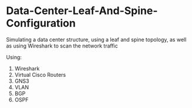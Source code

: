 # Data-Center-Leaf-And-Spine-Configuration
Simulating a data center structure, using a leaf and spine topology, as well as using Wireshark to scan the network traffic 

Using:
1. Wireshark
2. Virtual Cisco Routers
3. GNS3
4. VLAN
5. BGP
6. OSPF
